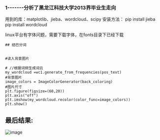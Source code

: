 ### 1-------分析了黑龙江科技大学2013界毕业生走向

用到的库：matplotlib、jieba、wordcloud、scipy
安装方法：
pip install jieba
pip install wordcloud

linux平台有字体问题，需要下载字体，在fonts目录下已经下载
```
## 结巴分词


#读入背景图片

# //根据词频生成词云
my_wordcloud =wc1.generate_from_frequencies(pos_text)
#背景图片
image_colors = ImageColorGenerator(back_coloring)
#图片尺寸
plt.figure(figsize=(60,20)) 
plt.axis("off")
plt.imshow(my_wordcloud.recolor(color_func=image_colors))
plt.show()

```
## 最后结果:
![image](https://github.com/425776024/usthDataAnals/blob/master/show.png?raw=true)
<br/>
